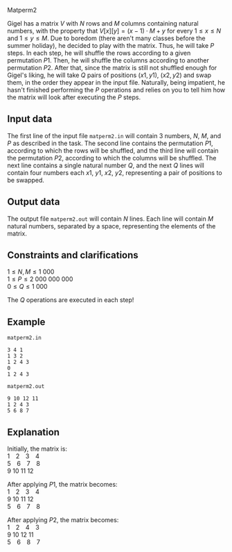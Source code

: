 Matperm2

Gigel has a matrix $V$ with $N$ rows and $M$ columns containing natural numbers, with the property that $V[x][y] = (x - 1) \cdot M + y$ for every $1 \leq x \leq N$ and $1 \leq y \leq M$. Due to boredom (there aren't many classes before the summer holiday), he decided to play with the matrix. Thus, he will take $P$ steps. In each step, he will shuffle the rows according to a given permutation $P1$. Then, he will shuffle the columns according to another permutation $P2$. After that, since the matrix is still not shuffled enough for Gigel's liking, he will take $Q$ pairs of positions $(x1, y1)$, $(x2, y2)$ and swap them, in the order they appear in the input file. Naturally, being impatient, he hasn't finished performing the $P$ operations and relies on you to tell him how the matrix will look after executing the $P$ steps.

## Input data

The first line of the input file `matperm2.in` will contain 3 numbers, $N$, $M$, and $P$ as described in the task. The second line contains the permutation $P1$, according to which the rows will be shuffled, and the third line will contain the permutation $P2$, according to which the columns will be shuffled. The next line contains a single natural number $Q$, and the next $Q$ lines will contain four numbers each $x1$, $y1$, $x2$, $y2$, representing a pair of positions to be swapped.

## Output data

The output file `matperm2.out` will contain $N$ lines. Each line will contain $M$ natural numbers, separated by a space, representing the elements of the matrix.

## Constraints and clarifications

$1 \leq N, M \leq 1\ 000$  
$1 \leq P \leq 2\ 000\ 000\ 000$  
$0 \leq Q \leq 1\ 000$  

The $Q$ operations are executed in each step!

## Example

`matperm2.in`  
```
3 4 1
1 3 2
1 2 4 3
0
1 2 4 3
```

`matperm2.out`  
```
9 10 12 11
1 2 4 3
5 6 8 7
```

## Explanation

Initially, the matrix is:  
1 2 3 4  
5 6 7 8  
9 10 11 12

After applying $P1$, the matrix becomes:  
1 2 3 4  
9 10 11 12  
5 6 7 8

After applying $P2$, the matrix becomes:  
1 2 4 3  
9 10 12 11  
5 6 8 7